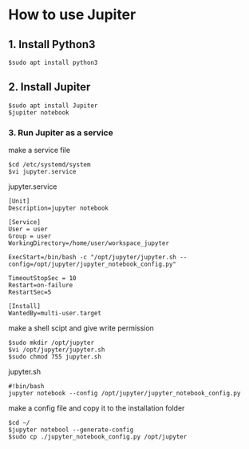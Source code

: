 # How to use Jupiter

## 1. Install Python3
```
$sudo apt install python3
```

## 2. Install Jupiter
```
$sudo apt install Jupiter
$jupiter notebook
```

### 3. Run Jupiter as a service
make a service file
```
$cd /etc/systemd/system
$vi jupyter.service
```
jupyter.service
```
[Unit]
Description=jupyter notebook

[Service]
User = user
Group = user
WorkingDirectory=/home/user/workspace_jupyter

ExecStart=/bin/bash -c "/opt/jupyter/jupyter.sh --config=/opt/jupyter/jupyter_notebook_config.py"

TimeoutStopSec = 10
Restart=on-failure
RestartSec=5

[Install]
WantedBy=multi-user.target
```
make a shell scipt and give write permission
```
$sudo mkdir /opt/jupyter
$vi /opt/jupyter/jupyter.sh
$sudo chmod 755 jupyter.sh
```
  jupyter.sh
  ```
  #!bin/bash
  jupyter notebook --config /opt/jupyter/jupyter_notebook_config.py
  ```

make a config file and copy it to the installation folder
```
$cd ~/
$jupyter notebool --generate-config
$sudo cp ./jupyter_notebook_config.py /opt/jupyter
```
